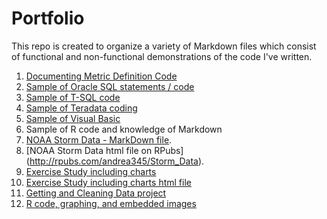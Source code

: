 # Portfolio

This repo is created to organize a variety of Markdown files which consist of functional and non-functional demonstrations of the code I've written.

1.  [Documenting Metric Definition Code](https://github.com/andrea345/Portfolio/blob/master/Documenting_Metric_Code.RMD)
2.  [Sample of Oracle SQL statements / code](https://github.com/andrea345/Portfolio/blob/master/SQL%20Snippets.Rmd)
3.  [Sample of T-SQL code](https://github.com/andrea345/Portfolio/blob/master/T%20SQL%20Examples.RMD)
4.  [Sample of Teradata coding](https://github.com/andrea345/Portfolio/blob/master/Teradata%20Coding%20Sample.RMD)
6.  [Sample of Visual Basic](https://github.com/andrea345/Portfolio/blob/master/Visual%20Basic.rmd)
7. Sample of R code and knowledge of Markdown
  1. [NOAA Storm Data - MarkDown file](https://github.com/andrea345/NOAA-Storm-Data).
  2. [NOAA Storm Data html file on RPubs] (http://rpubs.com/andrea345/Storm_Data).
  3. [Exercise Study including charts](https://github.com/andrea345/RepData_PeerAssessment1/blob/master/PA1_template.md)
  4. [Exercise Study including charts html file ](http://rpubs.com/andrea345/83516)
  5. [Getting and Cleaning Data project](https://github.com/andrea345/Getting-Cleaning-Data-Project)
  6. [R code, graphing, and embedded images](https://github.com/andrea345/ExData_Plotting1)
